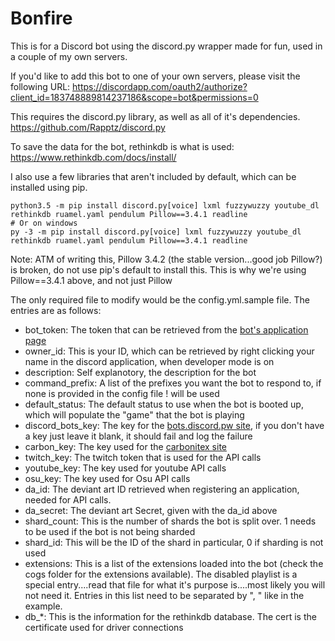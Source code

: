 # Bonfire

This is for a Discord bot using the discord.py wrapper made for fun, used in a couple of my own servers.

If you'd like to add this bot to one of your own servers, please visit the following URL:
https://discordapp.com/oauth2/authorize?client_id=183748889814237186&scope=bot&permissions=0

This requires the discord.py library, as well as all of it's dependencies.
https://github.com/Rapptz/discord.py

To save the data for the bot, rethinkdb is what is used:
https://www.rethinkdb.com/docs/install/

I also use a few libraries that aren't included by default, which can be installed using pip.
```
python3.5 -m pip install discord.py[voice] lxml fuzzywuzzy youtube_dl rethinkdb ruamel.yaml pendulum Pillow==3.4.1 readline
# Or on windows
py -3 -m pip install discord.py[voice] lxml fuzzywuzzy youtube_dl rethinkdb ruamel.yaml pendulum Pillow==3.4.1 readline
```

Note: ATM of writing this, Pillow 3.4.2 (the stable version...good job Pillow?) is broken, do not use pip's default to install this. This is why we're using Pillow==3.4.1 above, and not just Pillow

The only required file to modify would be the config.yml.sample file. The entries are as follows:

- bot_token: The token that can be retrieved from the [bot's application page](https://discordapp.com/developers/applications/me)
- owner_id: This is your ID, which can be retrieved by right clicking your name in the discord application, when developer mode is on
- description: Self explanotory, the description for the bot
- command_prefix: A list of the prefixes you want the bot to respond to, if none is provided in the config file ! will be used
- default_status: The default status to use when the bot is booted up, which will populate the "game" that the bot is playing
- discord_bots_key: The key for the [bots.discord.pw site](https://bots.discord.pw/#g=1), if you don't have a key just leave it blank, it should fail and log the failure
- carbon_key: The key used for the [carbonitex site](https://www.carbonitex.net/discord/bots)
- twitch_key: The twitch token that is used for the API calls
- youtube_key: The key used for youtube API calls
- osu_key: The key used for Osu API calls
- da_id: The deviant art ID retrieved when registering an application, needed for API calls.
- da_secret: The deviant art Secret, given with the da_id above
- shard_count: This is the number of shards the bot is split over. 1 needs to be used if the bot is not being sharded
- shard_id: This will be the ID of the shard in particular, 0 if sharding is not used
- extensions: This is a list of the extensions loaded into the bot (check the cogs folder for the extensions available). The disabled playlist is a special entry....read that file for what it's purpose is....most likely you will not need it. Entries in this list need to be separated by ", " like in the example.
- db_*: This is the information for the rethinkdb database. The cert is the certificate used for driver connections

